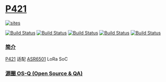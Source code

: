 ﻿# [P421](https://github.com/OS-Q/P421)

[![sites](http://182.61.61.133/link/resources/OSQ.png)](http://www.OS-Q.com)

[![Build Status](https://github.com/OS-Q/P421/workflows/CI/badge.svg)](https://github.com/OS-Q/P421/actions/workflows/CI.yml)
[![Build Status](https://github.com/OS-Q/P421/workflows/CD/badge.svg)](https://github.com/OS-Q/P421/actions/workflows/CD.yml)
[![Build Status](https://circleci.com/gh/OS-Q/P421.svg?style=svg)](https://circleci.com/gh/OS-Q/P421)
[![Build Status](https://travis-ci.com/OS-Q/P421.svg?branch=master)](https://travis-ci.com/OS-Q/P421)
[![Build Status](https://cloud.drone.io/api/badges/OS-Q/P421/status.svg)](https://cloud.drone.io/OS-Q/P421)

### [简介](https://github.com/OS-Q/P421/wiki)

[P421](https://github.com/OS-Q/P421) 适配 [ASR6501](http://www.asrmicro.com) LoRa SoC

### [源圈 OS-Q (Open Source & QA) ](http://www.OS-Q.com)
